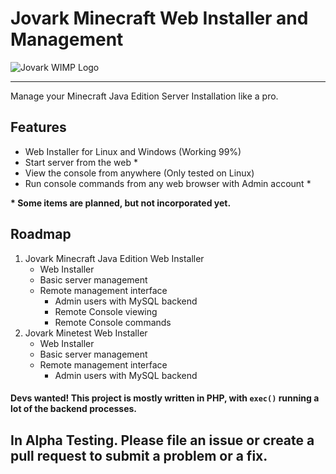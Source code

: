 # Jovark Minecraft Web Installer and Management

![Jovark WIMP Logo](https://github.com/lucasburlingham/jovark-wimp/blob/main/cover.png?raw=true)
<hr>

Manage your Minecraft Java Edition Server Installation like a pro.

## Features

- Web Installer for Linux and Windows (Working 99%)
- Start server from the web \*
- View the console from anywhere (Only tested on Linux)
- Run console commands from any web browser with Admin account \*

**\* Some items are planned, but not incorporated yet.**

## Roadmap

1. Jovark Minecraft Java Edition Web Installer
   - Web Installer
   - Basic server management
   - Remote management interface
     - Admin users with MySQL backend
     - Remote Console viewing
     - Remote Console commands
2. Jovark Minetest Web Installer
   - Web Installer
   - Basic server management
   - Remote management interface
     - Admin users with MySQL backend

#### Devs wanted! This project is mostly written in PHP, with `exec()` running a lot of the backend processes.

## In Alpha Testing. Please file an issue or create a pull request to submit a problem or a fix.
